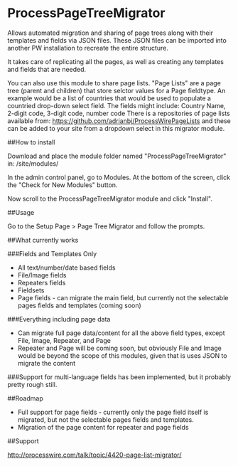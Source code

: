 ProcessPageTreeMigrator
=======================

Allows automated migration and sharing of page trees along with their templates and fields via JSON files. These JSON files can be imported into another PW installation to recreate the entire structure.

It takes care of replicating all the pages, as well as creating any templates and fields that are needed.

You can also use this module to share page lists. "Page Lists" are a page tree (parent and children) that store selctor values for a Page fieldtype. An example would be a list of countries that would be used to populate a countried drop-down select field. The fields might include: Country Name, 2-digit code, 3-digit code, number code
There is a repositories of page lists available from: https://github.com/adrianbj/ProcessWirePageLists and these can be added to your site from a dropdown select in this migrator module.


##How to install

Download and place the module folder named "ProcessPageTreeMigrator" in: /site/modules/

In the admin control panel, go to Modules. At the bottom of the screen, click the "Check for New Modules" button.

Now scroll to the ProcessPageTreeMigrator module and click "Install".


##Usage

Go to the Setup Page > Page Tree Migrator and follow the prompts.


##What currently works

###Fields and Templates Only
* All text/number/date based fields
* File/Image fields
* Repeaters fields
* Fieldsets
* Page fields - can migrate the main field, but currently not the selectable pages fields and templates (coming soon)


###Everything including page data
* Can migrate full page data/content for all the above field types, except File, Image, Repeater, and Page
* Repeater and Page will be coming soon, but obviously File and Image would be beyond the scope of this modules, given that is uses JSON to migrate the content


###Support for multi-language fields has been implemented, but it probably pretty rough still.


##Roadmap

* Full support for page fields - currently only the page field itself is migrated, but not the selectable pages fields and templates. 
* Migration of the page content for repeater and page fields


##Support

http://processwire.com/talk/topic/4420-page-list-migrator/
